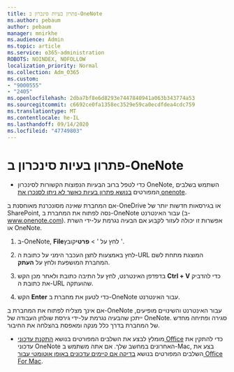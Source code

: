 ```yaml
---
title: פתרון בעיות סינכרון ב-OneNote
ms.author: pebaum
author: pebaum
manager: mnirkhe
ms.audience: Admin
ms.topic: article
ms.service: o365-administration
ROBOTS: NOINDEX, NOFOLLOW
localization_priority: Normal
ms.collection: Adm_O365
ms.custom:
- "9000555"
- "2405"
ms.openlocfilehash: 2dba7bf8e6d8293e7447840941a063b343774a53
ms.sourcegitcommit: c6692ce0fa1358ec3529e59ca0ecdfdea4cdc759
ms.translationtype: MT
ms.contentlocale: he-IL
ms.lasthandoff: 09/14/2020
ms.locfileid: "47749803"
---
```

# <a name="troubleshoot-onenote-sync-issues"></a>פתרון בעיות סינכרון ב-OneNote

* כדי לטפל ברוב הבעיות הנפוצות הקשורות לסינכרון OneNote, השתמש בשלבים המפורטים [בנושא פתרון בעיות כאשר לא ניתן לסנכרן את onenote](https://support.office.com/article/Fix-issues-when-you-can-t-sync-OneNote-299495ef-66d1-448f-90c1-b785a6968d45).

אם המחברת שאינה מסונכרנת מאוחסנת ב-OneDrive או בגירסאות חדשות יותר של SharePoint, נסה לפתוח את המחברת ב-OneNote עבור האינטרנט (ב-www.onenote.com). אפשרות זו יכולה לעזור לקבוע אם הבעיה נגרמת על-ידי השרת או OneNote.

1. ב-OneNote, **File**לחץ על '  >  **פרטי**קובץ '.

2. לחץ באמצעות לחצן העכבר הימני על כתובת ה-URL המוצגת מתחת לשם המחברת המושפעת ולחץ על **העתק**.

3. בדפדפן האינטרנט, לחץ על התיבה כתובת ולאחר מכן הקש **Ctrl + V** כדי להדביק את כתובת ה-URL שהועתקה.

4. הקש **Enter** כדי לטעון את מחברת ב-OneNote עבור האינטרנט.

אם אינך מצליח לפתוח את המחברת ב-OneNote עבור האינטרנט והשינויים מופיעים, ייתכן שהבעיה נגרמת על-ידי גירסת שולחן העבודה של OneNote. סגירה ופתיחה מחדש של המחברת בדרך כלל מנקה ומאפסת בהצלחה את החיבור.

* מומלץ לבצע את השלבים המפורטים בנושא [התקנת עדכוני Office](https://support.office.com/article/Install-Office-updates-2ab296f3-7f03-43a2-8e50-46de917611c5) כדי להתקין את עדכוני OneNote האחרונים במחשב שלך. אם אתה משתמש ב-Mac, בצע את השלבים המפורטים בנושא [בדיקה אם קיימים עדכונים באופן אוטומטי עבור Office For Mac](https://support.office.com/article/update-office-for-mac-automatically-bfd1e497-c24d-4754-92ab-910a4074d7c1).